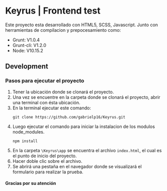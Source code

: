 # Keyrus | Frontend test

Este proyecto esta desarrollado con HTML5, SCSS, Javascript.
Junto con herramientas de compilacion y prepocesamiento como:

*   Grunt:      V1.0.4
*   Grunt-cli:  V1.2.0
*   Node:       V10.15.2


## Development

### Pasos para ejecutar el proyecto

1. Tener la ubicación donde se clonará el proyecto.
2. Una vez se encuentre en la carpeta donde se clonará el proyecto, abrir una terminal con ésta ubicación.
3. En la terminal ejecutar este comando:
    ```
    git clone https://github.com/gabrielp16/Keyrus.git
    ```
4. Luego ejecutar el comando para iniciar la instalacion de los modulos node_modules.
    ```
    npm install
    ```
5. En la carpeta `\Keyrus\app` se encuentra el archivo `index.html`, el cual es el punto de inicio del proyecto.
6. Hacer doble clic sobre el archivo.
7. Se abrirá una pestaña en el navegador donde se visualizará el formulario para realizar la prueba.

#### Gracias por su atención 